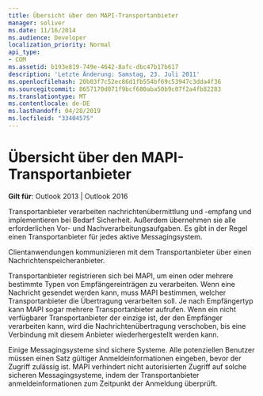 ```yaml
---
title: Übersicht über den MAPI-Transportanbieter
manager: soliver
ms.date: 11/16/2014
ms.audience: Developer
localization_priority: Normal
api_type:
- COM
ms.assetid: b193e819-749e-4642-8afc-dbc47b17b617
description: 'Letzte Änderung: Samstag, 23. Juli 2011'
ms.openlocfilehash: 20b03f7c52ec86d1fb554bf69c53947c3dda4f36
ms.sourcegitcommit: 8657170d071f9bcf680aba50b9c07f2a4fb82283
ms.translationtype: MT
ms.contentlocale: de-DE
ms.lasthandoff: 04/28/2019
ms.locfileid: "33404575"
---
```

# <a name="mapi-transport-provider-overview"></a>Übersicht über den MAPI-Transportanbieter

  
  
**Gilt für**: Outlook 2013 | Outlook 2016 
  
Transportanbieter verarbeiten nachrichtenübermittlung und -empfang und implementieren bei Bedarf Sicherheit. Außerdem übernehmen sie alle erforderlichen Vor- und Nachverarbeitungsaufgaben. Es gibt in der Regel einen Transportanbieter für jedes aktive Messagingsystem.
  
Clientanwendungen kommunizieren mit dem Transportanbieter über einen Nachrichtenspeicheranbieter. 
  
Transportanbieter registrieren sich bei MAPI, um einen oder mehrere bestimmte Typen von Empfängereinträgen zu verarbeiten. Wenn eine Nachricht gesendet werden kann, muss MAPI bestimmen, welcher Transportanbieter die Übertragung verarbeiten soll. Je nach Empfängertyp kann MAPI sogar mehrere Transportanbieter aufrufen. Wenn ein nicht verfügbarer Transportanbieter der einzige ist, der den Empfänger verarbeiten kann, wird die Nachrichtenübertragung verschoben, bis eine Verbindung mit diesem Anbieter wiederhergestellt werden kann.
  
Einige Messagingsysteme sind sichere Systeme. Alle potenziellen Benutzer müssen einen Satz gültiger Anmeldeinformationen eingeben, bevor der Zugriff zulässig ist. MAPI verhindert nicht autorisierten Zugriff auf solche sicheren Messagingsysteme, indem der Transportanbieter anmeldeinformationen zum Zeitpunkt der Anmeldung überprüft. 
  


